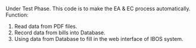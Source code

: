 Under Test Phase.
This code is to make the EA & EC process automatically.
Function:
1. Read data from PDF files.
2. Record data from bills into Database.
3. Using data from Database to fill in the web interface of IBOS system.
